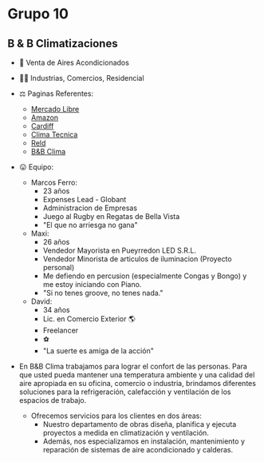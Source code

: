 # Grupo 10
## B & B Climatizaciones

- 💸 Venta de Aires Acondicionados
- 🧘‍♂️ Industrias, Comercios, Residencial
- ⚖ Paginas Referentes:
    - [Mercado Libre](https://www.mercadolibre.com.ar/)
    - [Amazon](https://www.amazon.com/)
    - [Cardiff](http://www.cardiff.com.ar/)
    - [Clima Tecnica](https://www.climatecnica.com/)
    - [Reld](http://www.reld.com.ar/)
    - [B&B Clima](https://bybclima.com/)

- 😛 Equipo:
    - Marcos Ferro: 
        - 23 años
        - Expenses Lead - Globant
        - Administracion de Empresas
        - Juego al Rugby en Regatas de Bella Vista
        - "El que no arriesga no gana"
    - Maxi: 
        - 26 años
        - Vendedor Mayorista en Pueyrredon LED S.R.L.
        - Vendedor Minorista de articulos de iluminacion (Proyecto personal)
        - Me defiendo en percusion (especialmente Congas y Bongo) y me estoy iniciando con Piano.
        - "Si no tenes groove, no tenes nada." 
    - David:
        - 34 años
        - Lic. en Comercio Exterior 🌎
        - Freelancer
        - ⚽
        - "La suerte es amiga de la acción"

- En B&B Clima trabajamos para lograr el confort de las personas. Para que usted pueda mantener una temperatura ambiente y una calidad del aire apropiada en su oficina, comercio o industria, brindamos diferentes soluciones para la refrigeración, calefacción y ventilación de los espacios de trabajo.
    - Ofrecemos servicios para los clientes en dos áreas:
        - Nuestro departamento de obras diseña, planifica y ejecuta proyectos a medida en climatización y ventilación.
        - Además, nos especializamos en instalación, mantenimiento y reparación de sistemas de aire acondicionado y calderas.
